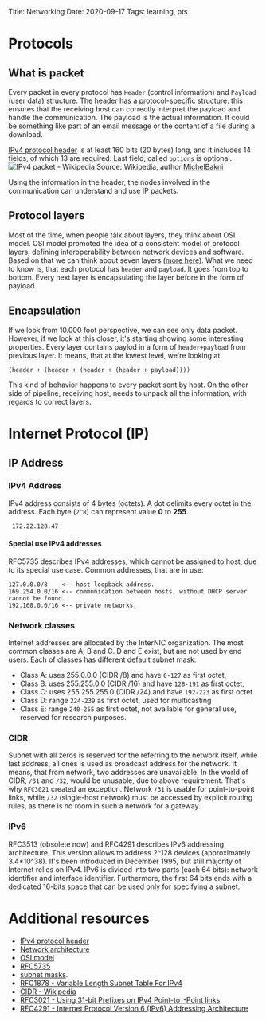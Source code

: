 Title: Networking
Date: 2020-09-17
Tags: learning, pts

# Protocols

## What is packet

Every packet in every protocol has `Header` (control information) and `Payload` (user data) structure. The header has a protocol-specific structure: this ensures that the receiving host can correctly interpret the payload and handle the communication. The payload is the actual information. It could be something like part of an email message or the content of a file during a download.

[IPv4 protocol header](https://en.wikipedia.org/wiki/IPv4_packet#Header) is at least 160 bits (20 bytes) long, and it includes 14 fields, of which 13 are required. Last field, called `options` is optional.
![IPv4 packet - Wikipedia](https://upload.wikimedia.org/wikipedia/commons/7/71/IPv4_Packet_-en.svg)
Source: Wikipedia, author [MichelBakni](https://commons.wikimedia.org/w/index.php?title=User:MichelBakni&action=edit&redlink=1)

Using the information in the header, the nodes involved in the communication can understand and use IP packets.

## Protocol layers
Most of the time, when people talk about layers, they think about OSI model. OSI model promoted the idea of a consistent model of protocol layers, defining interoperability between network devices and software.
Based on that we can think about seven layers ([more here](https://docs.microsoft.com/en-us/windows-hardware/drivers/network/windows-network-architecture-and-the-osi-model)).  What we need to know is, that each protocol has `header` and `payload`. It goes from top to bottom. Every next layer is encapsulating the layer before in the form of payload.

## Encapsulation
If we look from 10.000 foot perspective, we can see only data packet. However, if we look at this closer, it's starting showing some interesting properties.
Every layer contains paylod in a form of `header+payload` from previous layer. It means, that at the lowest level, we're looking at
```
(header + (header + (header + (header + payload))))
```
This kind of behavior happens to every packet sent by host. On the other side of pipeline, receiving host, needs to unpack all the information, with regards to correct layers.

# Internet Protocol (IP)

## IP Address

### IPv4 Address
IPv4 address consists of 4 bytes (octets). A dot delimits every octet in the address. Each byte (`2^8`) can represent value **0** to **255**.
```
 172.22.128.47
```

#### Special use IPv4 addresses
RFC5735 describes IPv4 addresses, which cannot be assigned to host, due to its special use case.
Common addresses, that are in use:
```
127.0.0.0/8    <-- host loopback address.
169.254.0.0/16 <-- communication between hosts, without DHCP server cannot be found.
192.168.0.0/16 <-- private networks.
```

### Network classes
Internet addresses are allocated by the InterNIC organization. The most common classes are A, B and C. D and E exist, but are not used by end users.
Each of classes has different default subnet mask.

* Class A: uses 255.0.0.0 (CIDR /8) and have `0-127` as first octet,
* Class B: uses 255.255.0.0 (CIDR /16) and have `128-191` as first octet,
* Class C: uses 255.255.255.0 (CIDR /24) and have `192-223` as first octet.
* Class D: range `224-239` as first octet, used for multicasting
* Class E: range `240-255` as first octet, not available for general use, reserved for research purposes.

### CIDR
Subnet with all zeros is reserved for the referring to the network itself, while last address, all ones is used as broadcast address for the network. It means, that from network, two addresses are unavailable. In the world of CIDR, `/31` and `/32`, would be unusable, due to above requirement. That's why `RFC3021` created an exception. Network `/31` is usable for point-to-point links, while `/32` (single-host network) must be accessed by explicit routing rules, as there is no room in such a network for a gateway.

### IPv6
RFC3513 (obsolete now) and RFC4291 describes IPv6 addressing architecture. This version allows to address 2^128 devices (approximately 3.4\*10^38). It's been introduced in December 1995, but still majority of Internet relies on IPv4.
IPv6 is divided into two parts (each 64 bits): network identifier and interface identifier. Furthermore, the first 64 bits ends with a dedicated 16-bits space that can be used only for specifying a subnet.

# Additional resources

* [IPv4 protocol header](https://en.wikipedia.org/wiki/IPv4_packet#Header)
* [Network architecture](https://docs.microsoft.com/en-us/windows-hardware/drivers/network/windows-network-architecture-and-the-osi-model)
* [OSI model](https://en.wikipedia.org/wiki/OSI_model)
* [RFC5735](https://tools.ietf.org/html/rfc5735)
* [subnet masks](https://support.microsoft.com/en-us/help/164015/understanding-tcp-ip-addressing-and-subnetting-basics).
* [RFC1878 - Variable Length Subnet Table For IPv4](https://tools.ietf.org/html/rfc1878)
* [CIDR - Wikipedia](https://en.wikipedia.org/wiki/Classless_Inter-Domain_Routing#IPv4_CIDR_blocks)
* [RFC3021 - Using 31-bit Prefixes on IPv4 Point-to_-Point links](https://tools.ietf.org/html/rfc3021)
* [RFC4291 - Internet Protocol Version 6 (IPv6) Addressing Architecture](https://tools.ietf.org/html/rfc4291)
